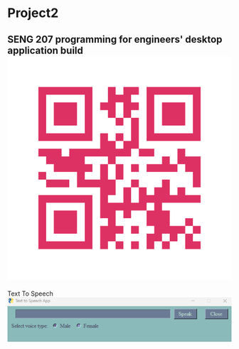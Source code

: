 # Project2
SENG 207 programming for engineers' desktop application build
<p1><img src= "qr_code.png" alt = "qrCode" ></p1>
---
<p2> Text To Speech </p2>
<p1><img src= "text_to_speech.png" alt = "qrCode" ></p1>
